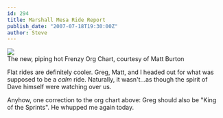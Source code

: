 ```yaml
---
id: 294
title: Marshall Mesa Ride Report
publish_date: "2007-07-18T19:30:00Z"
author: Steve
---
```


[![](http://lh3.ggpht.com/_zoD15FRZxcs/SuHeLouramI/AAAAAAAABKQ/2cDWxCjTFjY/s2400/frenzy_org.png)](http://picasaweb.google.com/lh/photo/_X24iAAJfzEX_CvbWmeisA?feat=embedwebsite)  
The new, piping hot Frenzy Org Chart, courtesy of Matt Burton

Flat rides are definitely cooler. Greg, Matt, and I headed out for what was supposed to be a _calm_ ride. Naturally, it wasn't...as though the spirit of Dave himself were watching over us.

Anyhow, one correction to the org chart above: Greg should also be "King of the Sprints". He whupped me again today.
